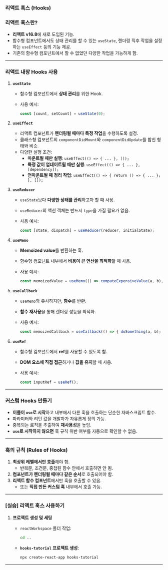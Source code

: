 ### 리액트 훅스 (Hooks)

### 리액트 훅스란?

- **리액트 v16.8**에 새로 도입된 기능.
- 함수형 컴포넌트에서도 상태 관리를 할 수 있는 `useState`, 렌더링 직후 작업을 설정하는 `useEffect` 등의 기능 제공.
- 기존의 함수형 컴포넌트에서 할 수 없었던 다양한 작업을 가능하게 함.

---

### 리액트 내장 Hooks 사용

1. **`useState`**
    - 함수형 컴포넌트에서 **상태 관리**를 위한 Hook.
    - 사용 예시:

        ```jsx
        const [count, setCount] = useState(0);
        
        ```

2. **`useEffect`**
    - 리액트 컴포넌트가 **렌더링될 때마다 특정 작업**을 수행하도록 설정.
    - 클래스형 컴포넌트의 `componentDidMount`와 `componentDidUpdate`를 합친 형태와 비슷.
    - 다양한 실행 조건:
        - **마운트될 때만 실행**: `useEffect(() => { ... }, []);`
        - **특정 값이 업데이트될 때만 실행**: `useEffect(() => { ... }, [dependency]);`
        - **언마운트될 때 정리 작업**: `useEffect(() => { return () => { ... }; }, []);`
3. **`useReducer`**
    - `useState`보다 **다양한 상태를 관리**하고자 할 때 사용.
    - `useReducer`의 액션 객체는 반드시 `type`을 가질 필요가 없음.
    - 사용 예시:

        ```jsx
        const [state, dispatch] = useReducer(reducer, initialState);
        
        ```

4. **`useMemo`**
    - **Memoized value**를 반환하는 훅.
    - 함수형 컴포넌트 내부에서 **비용이 큰 연산을 최적화**할 때 사용.
    - 사용 예시:

        ```jsx
        const memoizedValue = useMemo(() => computeExpensiveValue(a, b), [a, b]);
        
        ```

5. **`useCallback`**
    - `useMemo`와 유사하지만, **함수**를 반환.
    - **함수 재사용**을 통해 렌더링 성능을 최적화.
    - 사용 예시:

        ```jsx
        const memoizedCallback = useCallback(() => { doSomething(a, b); }, [a, b]);
        
        ```

6. **`useRef`**
    - 함수형 컴포넌트에서 **ref**를 사용할 수 있도록 함.
    - **DOM 요소에 직접 접근**하거나 **값을 유지**할 때 사용.
    - 사용 예시:

        ```jsx
        const inputRef = useRef();
        
        ```


---

### 커스텀 Hooks 만들기

- **이름이 `use`로 시작**하고 내부에서 다른 훅을 호출하는 단순한 자바스크립트 함수.
- 파라미터와 리턴 값을 개발자가 자유롭게 정의 가능.
- 중복되는 로직을 추출하여 **재사용성**을 높임.
- **`use`로 시작하지 않으면** 훅 규칙 위반 여부를 자동으로 확인할 수 없음.

---

### 훅의 규칙 (Rules of Hooks)

1. **최상위 레벨에서만 호출**해야 함.
    - 반복문, 조건문, 중첩된 함수 안에서 호출하면 안 됨.
2. **컴포넌트가 렌더링될 때마다 같은 순서**로 호출되어야 함.
3. **리액트 함수 컴포넌트**에서만 훅을 호출할 수 있음.
    - 또는 **직접 만든 커스텀 훅** 내부에서 호출 가능.

---

### [실습] 리액트 훅스 사용하기

1. **프로젝트 생성 및 세팅**
    - `reactWorkspace` 폴더 작업:

        ```bash
        cd ..
        
        ```

    - **`hooks-tutorial` 프로젝트 생성**:

        ```bash
        npx create-react-app hooks-tutorial
        
        ```


---